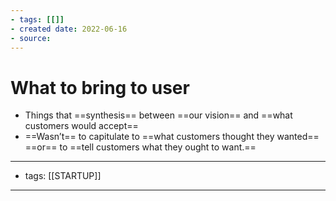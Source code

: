 ```yaml
---
- tags: [[]]
- created date: 2022-06-16
- source: 
---
```


# What to bring to user
- Things that ==synthesis== between ==our vision== and ==what customers would accept==
-  ==Wasn’t== to capitulate to ==what customers thought they wanted== ==or== to ==tell customers what they ought to want.==


---
- tags: [[STARTUP]]
---